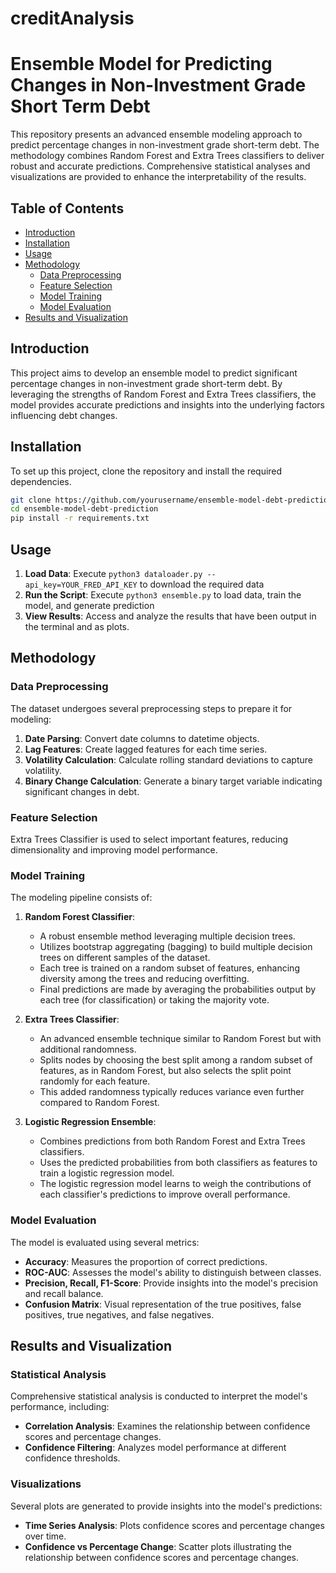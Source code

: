 # creditAnalysis

# Ensemble Model for Predicting Changes in Non-Investment Grade Short Term Debt

This repository presents an advanced ensemble modeling approach to predict percentage changes in non-investment grade short-term debt. The methodology combines Random Forest and Extra Trees classifiers to deliver robust and accurate predictions. Comprehensive statistical analyses and visualizations are provided to enhance the interpretability of the results.

## Table of Contents

- [Introduction](#introduction)
- [Installation](#installation)
- [Usage](#usage)
- [Methodology](#methodology)
  - [Data Preprocessing](#data-preprocessing)
  - [Feature Selection](#feature-selection)
  - [Model Training](#model-training)
  - [Model Evaluation](#model-evaluation)
- [Results and Visualization](#results-and-visualization)

## Introduction

This project aims to develop an ensemble model to predict significant percentage changes in non-investment grade short-term debt. By leveraging the strengths of Random Forest and Extra Trees classifiers, the model provides accurate predictions and insights into the underlying factors influencing debt changes.

## Installation

To set up this project, clone the repository and install the required dependencies.

```bash
git clone https://github.com/yourusername/ensemble-model-debt-prediction.git
cd ensemble-model-debt-prediction
pip install -r requirements.txt
```
## Usage
1. **Load Data**: Execute ```python3 dataloader.py --api_key=YOUR_FRED_API_KEY``` to download the required data 
2. **Run the Script**: Execute ```python3 ensemble.py``` to load data, train the model, and generate prediction 
3. **View Results**: Access and analyze the results that have been output in the terminal and as plots.

## Methodology

### Data Preprocessing

The dataset undergoes several preprocessing steps to prepare it for modeling:

1. **Date Parsing**: Convert date columns to datetime objects.
2. **Lag Features**: Create lagged features for each time series.
3. **Volatility Calculation**: Calculate rolling standard deviations to capture volatility.
4. **Binary Change Calculation**: Generate a binary target variable indicating significant changes in debt.

### Feature Selection

Extra Trees Classifier is used to select important features, reducing dimensionality and improving model performance.

### Model Training

The modeling pipeline consists of:

1. **Random Forest Classifier**:
   - A robust ensemble method leveraging multiple decision trees.
   - Utilizes bootstrap aggregating (bagging) to build multiple decision trees on different samples of the dataset.
   - Each tree is trained on a random subset of features, enhancing diversity among the trees and reducing overfitting.
   - Final predictions are made by averaging the probabilities output by each tree (for classification) or taking the majority vote.

2. **Extra Trees Classifier**:
   - An advanced ensemble technique similar to Random Forest but with additional randomness.
   - Splits nodes by choosing the best split among a random subset of features, as in Random Forest, but also selects the split point randomly for each feature.
   - This added randomness typically reduces variance even further compared to Random Forest.

3. **Logistic Regression Ensemble**:
   - Combines predictions from both Random Forest and Extra Trees classifiers.
   - Uses the predicted probabilities from both classifiers as features to train a logistic regression model.
   - The logistic regression model learns to weigh the contributions of each classifier's predictions to improve overall performance.

### Model Evaluation

The model is evaluated using several metrics:

- **Accuracy**: Measures the proportion of correct predictions.
- **ROC-AUC**: Assesses the model's ability to distinguish between classes.
- **Precision, Recall, F1-Score**: Provide insights into the model's precision and recall balance.
- **Confusion Matrix**: Visual representation of the true positives, false positives, true negatives, and false negatives.

## Results and Visualization

### Statistical Analysis

Comprehensive statistical analysis is conducted to interpret the model's performance, including:

- **Correlation Analysis**: Examines the relationship between confidence scores and percentage changes.
- **Confidence Filtering**: Analyzes model performance at different confidence thresholds.

### Visualizations

Several plots are generated to provide insights into the model's predictions:

- **Time Series Analysis**: Plots confidence scores and percentage changes over time.
- **Confidence vs Percentage Change**: Scatter plots illustrating the relationship between confidence scores and percentage changes.

   

